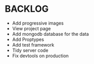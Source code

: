 # BACKLOG

* Add progressive images
* View project page
* Add mongodb database for the data
* Add Proptypes
* Add test framework
* Tidy server code
* Fix devtools on production
